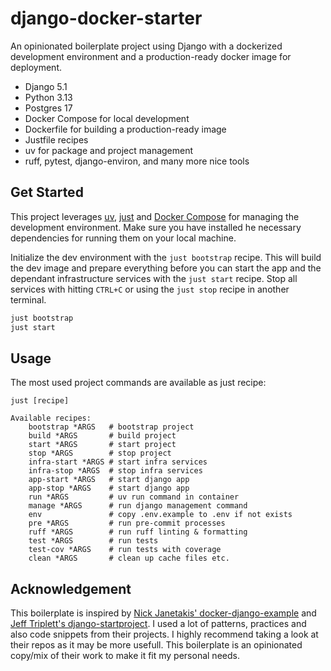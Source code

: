 # django-docker-starter

An opinionated boilerplate project using Django with a dockerized development environment and a production-ready docker image for deployment.

- Django 5.1
- Python 3.13
- Postgres 17
- Docker Compose for local development
- Dockerfile for building a production-ready image
- Justfile recipes
- uv for package and project management
- ruff, pytest, django-environ, and many more nice tools


## Get Started
This project leverages [uv](https://docs.astral.sh/uv/getting-started/installation/), [just](https://github.com/casey/just) and [Docker Compose](https://docs.docker.com/compose/install/) for managing the development environment. Make sure you have installed he necessary dependencies for running them on your local machine.

Initialize the dev environment with the `just bootstrap` recipe. This will build the dev image and prepare everything before you can start the app and the dependant infrastructure services with the `just start` recipe. Stop all services with hitting `CTRL+C` or using the `just stop` recipe in another terminal. 

```sh
just bootstrap
just start
```

## Usage
The most used project commands are available as just recipe:
```shell
just [recipe]
```

```make
Available recipes:
    bootstrap *ARGS   # bootstrap project
    build *ARGS       # build project
    start *ARGS       # start project
    stop *ARGS        # stop project
    infra-start *ARGS # start infra services
    infra-stop *ARGS  # stop infra services
    app-start *ARGS   # start django app
    app-stop *ARGS    # start django app
    run *ARGS         # uv run command in container
    manage *ARGS      # run django management command
    env               # copy .env.example to .env if not exists
    pre *ARGS         # run pre-commit processes
    ruff *ARGS        # run ruff linting & formatting
    test *ARGS        # run tests
    test-cov *ARGS    # run tests with coverage
    clean *ARGS       # clean up cache files etc.
```


## Acknowledgement
This boilerplate is inspired by [Nick Janetakis' docker-django-example](https://github.com/nickjj/docker-django-example) and [Jeff Triplett's django-startproject](https://github.com/jefftriplett/django-startproject/). I used a lot of patterns, practices and also code snippets from their projects. I highly recommend taking a look at their repos as it may be more usefull. This boilerplate is an opinionated copy/mix of their work to make it fit my personal needs.